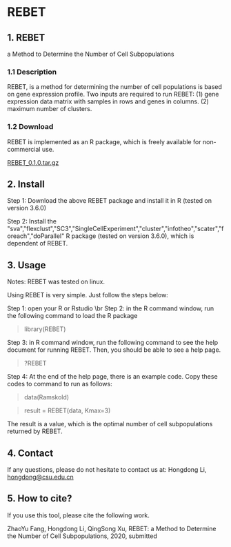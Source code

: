 # REBET
## 1. REBET
a Method to Determine the Number of Cell Subpopulations
### 1.1 Description
REBET, is a method for determining the number of cell populations is based on gene expression profile. Two inputs are required to run REBET: (1) gene expression data matrix with samples in rows and genes in columns. (2) maximum number of clusters.

### 1.2 Download
REBET is implemented as an R package, which is freely available for non-commercial use.

[REBET_0.1.0.tar.gz](https://github.com/genemine/REBET/blob/master/REBET_0.1.0.tar.gz)

## 2. Install
Step 1: Download the above REBET package and install it in R (tested on version 3.6.0)

Step 2: Install the "sva","flexclust","SC3","SingleCellExperiment","cluster","infotheo","scater","foreach","doParallel" R package (tested on version 3.6.0), which is dependent of REBET.

## 3. Usage
Notes: REBET was tested on linux.

Using REBET is very simple. Just follow the steps below:

Step 1: open your R or Rstudio \br
Step 2: in the R command window, run the following command to load the R package

> library(REBET)

Step 3: in R command window, run the following command to see the help document for running REBET. Then, you should be able to see a help page.

> ?REBET

Step 4: At the end of the help page, there is an example code. Copy these codes to command to run as follows:

> data(Ramskold)

> result = REBET(data, Kmax=3)

The result is a value, which is the optimal number of cell subpopulations returned by REBET.

## 4. Contact
If any questions, please do not hesitate to contact us at:
Hongdong Li, hongdong@csu.edu.cn

## 5. How to cite?
If you use this tool, please cite the following work.

ZhaoYu Fang, Hongdong Li, QingSong Xu, REBET: a Method to Determine the Number of Cell Subpopulations, 2020, submitted
